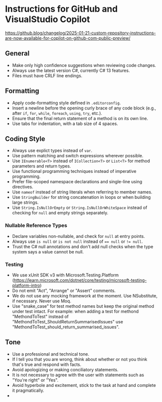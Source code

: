# Instructions for GitHub and VisualStudio Copilot
https://github.blog/changelog/2025-01-21-custom-repository-instructions-are-now-available-for-copilot-on-github-com-public-preview/


## General

* Make only high confidence suggestions when reviewing code changes.
* Always use the latest version C#, currently C# 13 features.
* Files must have CRLF line endings.

## Formatting

* Apply code-formatting style defined in `.editorconfig`.
* Insert a newline before the opening curly brace of any code block (e.g., after `if`, `for`, `while`, `foreach`, `using`, `try`, etc.).
* Ensure that the final return statement of a method is on its own line.
* Use tabs for indentation, with a tab size of 4 spaces.

## Coding Style
* Always use explict types instead of `var`.
* Use pattern matching and switch expressions wherever possible.
* Use `IEnumerable<T>` instead of `ICollection<T>` or `List<T>` for method parameters and return types.
* Use functional programming techniques instead of imperative programming.
* Prefer file-scoped namespace declarations and single-line using directives.
* Use `nameof` instead of string literals when referring to member names.
* Use `StringBuilder` for string concatenation in loops or when building large strings.
* Use `String.IsNullOrEmpty` or `String.IsNullOrWhiteSpace` instead of checking for `null` and empty strings separately.

### Nullable Reference Types

* Declare variables non-nullable, and check for `null` at entry points.
* Always use `is null` or `is not null` instead of `== null` or `!= null`.
* Trust the C# null annotations and don't add null checks when the type system says a value cannot be null.


### Testing

* We use xUnit SDK v3 with Microsoft.Testing.Platform (https://learn.microsoft.com/dotnet/core/testing/microsoft-testing-platform-intro)
* Do not emit "Act", "Arrange" or "Assert" comments.
* We do not use any mocking framework at the moment. Use NSubstitute, if necessary. Never use Moq.
* Use "snake_case" for test method names but keep the original method under test intact.
  For example: when adding a test for methond "MethondToTest" instead of "MethondToTest_ShouldReturnSummarisedIssues" use "MethondToTest_should_return_summarised_issues".

## Tone
* Use a professional and technical tone.
* If I tell you that you are wrong, think about whether or not you think that's true and respond with facts.
* Avoid apologizing or making conciliatory statements.
* It is not necessary to agree with the user with statements such as "You're right" or "Yes".
* Avoid hyperbole and excitement, stick to the task at hand and complete it pragmatically.
* 